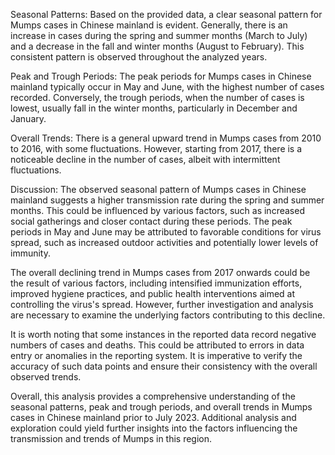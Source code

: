 Seasonal Patterns: Based on the provided data, a clear seasonal pattern for Mumps cases in Chinese mainland is evident. Generally, there is an increase in cases during the spring and summer months (March to July) and a decrease in the fall and winter months (August to February). This consistent pattern is observed throughout the analyzed years.

Peak and Trough Periods: The peak periods for Mumps cases in Chinese mainland typically occur in May and June, with the highest number of cases recorded. Conversely, the trough periods, when the number of cases is lowest, usually fall in the winter months, particularly in December and January.

Overall Trends: There is a general upward trend in Mumps cases from 2010 to 2016, with some fluctuations. However, starting from 2017, there is a noticeable decline in the number of cases, albeit with intermittent fluctuations.

Discussion: The observed seasonal pattern of Mumps cases in Chinese mainland suggests a higher transmission rate during the spring and summer months. This could be influenced by various factors, such as increased social gatherings and closer contact during these periods. The peak periods in May and June may be attributed to favorable conditions for virus spread, such as increased outdoor activities and potentially lower levels of immunity.

The overall declining trend in Mumps cases from 2017 onwards could be the result of various factors, including intensified immunization efforts, improved hygiene practices, and public health interventions aimed at controlling the virus's spread. However, further investigation and analysis are necessary to examine the underlying factors contributing to this decline.

It is worth noting that some instances in the reported data record negative numbers of cases and deaths. This could be attributed to errors in data entry or anomalies in the reporting system. It is imperative to verify the accuracy of such data points and ensure their consistency with the overall observed trends.

Overall, this analysis provides a comprehensive understanding of the seasonal patterns, peak and trough periods, and overall trends in Mumps cases in Chinese mainland prior to July 2023. Additional analysis and exploration could yield further insights into the factors influencing the transmission and trends of Mumps in this region.
